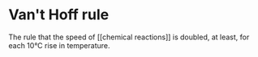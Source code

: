 # Van't Hoff rule
The rule that the speed of [[chemical reactions]] is doubled, at least, for each 10°C rise in temperature.